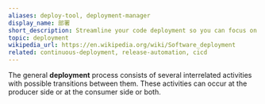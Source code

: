 ```yaml
---
aliases: deploy-tool, deployment-manager
display_name: 部署
short_description: Streamline your code deployment so you can focus on your product.
topic: deployment
wikipedia_url: https://en.wikipedia.org/wiki/Software_deployment
related: continuous-deployment, release-automation, cicd
---
```

The general **deployment** process consists of several interrelated activities with possible transitions between them. These activities can occur at the producer side or at the consumer side or both.
